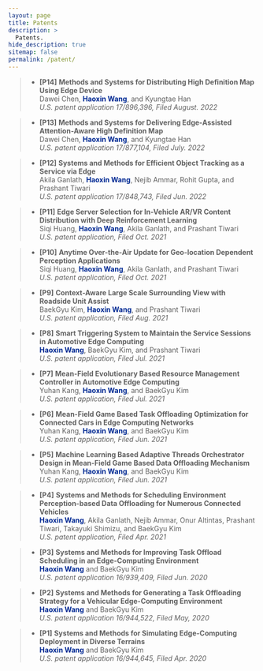 ```yaml
---
layout: page
title: Patents
description: >
  Patents.
hide_description: true
sitemap: false
permalink: /patent/
---
```

> - **[P14]** **Methods and Systems for Distributing High Definition Map Using Edge Device** <br>
> Dawei Chen, <span style="color:#002993">**Haoxin Wang**</span>, and Kyungtae Han <br>
> *U.S. patent application 17/896,396, Filed August. 2022* <br>

> - **[P13]** **Methods and Systems for Delivering Edge-Assisted Attention-Aware High Definition Map** <br>
> Dawei Chen, <span style="color:#002993">**Haoxin Wang**</span>, and Kyungtae Han <br>
> *U.S. patent application 17/877,104, Filed July. 2022* <br>

> - **[P12]** **Systems and Methods for Efficient Object Tracking as a Service via Edge** <br>
> Akila Ganlath, <span style="color:#002993">**Haoxin Wang**</span>, Nejib Ammar, Rohit Gupta, and Prashant Tiwari <br>
> *U.S. patent application 17/848,743, Filed Jun. 2022* <br>

> - **[P11]** **Edge Server Selection for In-Vehicle AR/VR Content Distribution with Deep Reinforcement Learning** <br>
> Siqi Huang, <span style="color:#002993">**Haoxin Wang**</span>, Akila Ganlath, and Prashant Tiwari <br>
> *U.S. patent application, Filed Oct. 2021* <br>

> - **[P10]** **Anytime Over-the-Air Update for Geo-location Dependent Perception Applications** <br>
> Siqi Huang, <span style="color:#002993">**Haoxin Wang**</span>, Akila Ganlath, and Prashant Tiwari <br>
> *U.S. patent application, Filed Oct. 2021* <br>

> - **[P9]** **Context-Aware Large Scale Surrounding View with Roadside Unit Assist** <br>
> BaekGyu Kim, <span style="color:#002993">**Haoxin Wang**</span>, and Prashant Tiwari <br>
> *U.S. patent application, Filed Aug. 2021* <br>

> - **[P8]** **Smart Triggering System to Maintain the Service Sessions in Automotive Edge Computing** <br>
> <span style="color:#002993">**Haoxin Wang**</span>, BaekGyu Kim, and Prashant Tiwari <br>
> *U.S. patent application, Filed Jul. 2021* <br>

> - **[P7]** **Mean-Field Evolutionary Based Resource Management Controller in Automotive Edge Computing** <br>
> Yuhan Kang, <span style="color:#002993">**Haoxin Wang**</span>, and BaekGyu Kim <br>
> *U.S. patent application, Filed Jul. 2021* <br>

> - **[P6]** **Mean-Field Game Based Task Offloading Optimization for Connected Cars in Edge Computing Networks** <br>
> Yuhan Kang, <span style="color:#002993">**Haoxin Wang**</span>, and BaekGyu Kim <br>
> *U.S. patent application, Filed Jun. 2021* <br>

> - **[P5]** **Machine Learning Based Adaptive Threads Orchestrator Design in Mean-Field Game Based Data Offloading Mechanism** <br>
> Yuhan Kang, <span style="color:#002993">**Haoxin Wang**</span>, and BaekGyu Kim <br>
> *U.S. patent application, Filed Jun. 2021* <br>

> - **[P4]** **Systems and Methods for Scheduling Environment Perception-based Data Offloading for Numerous Connected Vehicles** <br>
> <span style="color:#002993">**Haoxin Wang**</span>, Akila Ganlath, Nejib Ammar, Onur Altintas, Prashant Tiwari, Takayuki Shimizu, and BaekGyu Kim <br>
> *U.S. patent application, Filed Apr. 2021* <br>

> - **[P3]** **Systems and Methods for Improving Task Offload Scheduling in an Edge-Computing Environment** <br>
> <span style="color:#002993">**Haoxin Wang**</span> and BaekGyu Kim <br>
> *U.S. patent application 16/939,409, Filed Jun. 2020* <br>

> - **[P2]** **Systems and Methods for Generating a Task Offloading Strategy for a Vehicular Edge-Computing Environment** <br>
> <span style="color:#002993">**Haoxin Wang**</span> and BaekGyu Kim <br>
> *U.S. patent application 16/944,522, Filed May, 2020* <br>

> - **[P1]** **Systems and Methods for Simulating Edge-Computing Deployment in Diverse Terrains** <br>
> <span style="color:#002993">**Haoxin Wang**</span> and BaekGyu Kim <br>
> *U.S. patent application 16/944,645, Filed Apr. 2020* <br>

